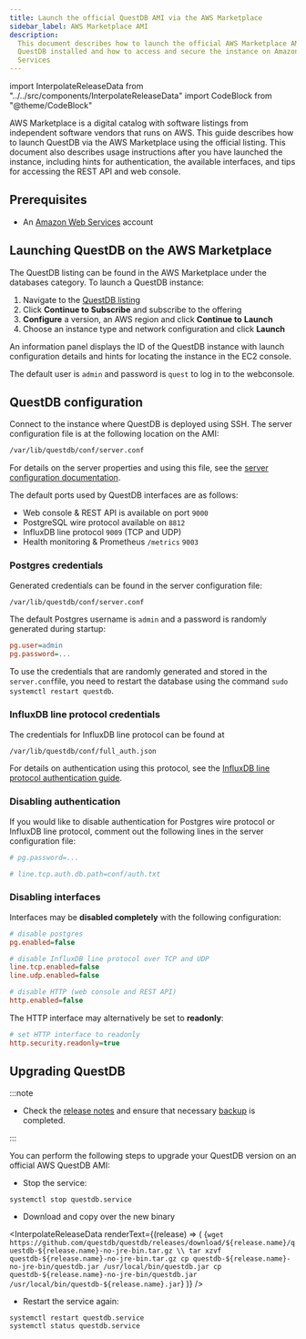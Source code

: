 ```yaml
---
title: Launch the official QuestDB AMI via the AWS Marketplace
sidebar_label: AWS Marketplace AMI
description:
  This document describes how to launch the official AWS Marketplace AMI with
  QuestDB installed and how to access and secure the instance on Amazon Web
  Services
---
```

import InterpolateReleaseData from "../../src/components/InterpolateReleaseData"
import CodeBlock from "@theme/CodeBlock"


AWS Marketplace is a digital catalog with software listings from independent
software vendors that runs on AWS. This guide describes how to launch QuestDB
via the AWS Marketplace using the official listing. This document also describes
usage instructions after you have launched the instance, including hints for
authentication, the available interfaces, and tips for accessing the REST API
and web console.

## Prerequisites

- An [Amazon Web Services](https://console.aws.amazon.com) account

## Launching QuestDB on the AWS Marketplace

The QuestDB listing can be found in the AWS Marketplace under the databases
category. To launch a QuestDB instance:

1. Navigate to the
   [QuestDB listing](https://aws.amazon.com/marketplace/search/results?searchTerms=questdb)
2. Click **Continue to Subscribe** and subscribe to the offering
3. **Configure** a version, an AWS region and click **Continue to** **Launch**
4. Choose an instance type and network configuration and click **Launch**

An information panel displays the ID of the QuestDB instance with launch
configuration details and hints for locating the instance in the EC2 console.

The default user is `admin` and password is `quest` to log in to the webconsole.

## QuestDB configuration

Connect to the instance where QuestDB is deployed using SSH.
The server configuration file is at the following location on the AMI:

```bash
/var/lib/questdb/conf/server.conf
```

For details on the server properties and using this file, see the
[server configuration documentation](/docs/reference/configuration/).

The default ports used by QuestDB interfaces are as follows:

- Web console &amp; REST API is available on port `9000`
- PostgreSQL wire protocol available on `8812`
- InfluxDB line protocol `9009` (TCP and UDP)
- Health monitoring &amp; Prometheus `/metrics` `9003`

### Postgres credentials

Generated credentials can be found in the server configuration file:

```bash
/var/lib/questdb/conf/server.conf
```

The default Postgres username is `admin` and a password is randomly generated
during startup:

```ini
pg.user=admin
pg.password=...
```
To use the credentials that are randomly generated and stored in the `server.conf`file, you
need to restart the database using the command `sudo systemctl restart questdb`.

### InfluxDB line protocol credentials

The credentials for InfluxDB line protocol can be found at

```bash
/var/lib/questdb/conf/full_auth.json
```

For details on authentication using this protocol, see the
[InfluxDB line protocol authentication guide](/docs/reference/api/ilp/authenticate/).

### Disabling authentication

If you would like to disable authentication for Postgres wire protocol or
InfluxDB line protocol, comment out the following lines in the server
configuration file:

```ini title="/var/lib/questdb/conf/server.conf"
# pg.password=...

# line.tcp.auth.db.path=conf/auth.txt
```

### Disabling interfaces

Interfaces may be **disabled completely** with the following configuration:

```ini title="/var/lib/questdb/conf/server.conf"
# disable postgres
pg.enabled=false

# disable InfluxDB line protocol over TCP and UDP
line.tcp.enabled=false
line.udp.enabled=false

# disable HTTP (web console and REST API)
http.enabled=false
```

The HTTP interface may alternatively be set to **readonly**:

```ini title="/var/lib/questdb/conf/server.conf"
# set HTTP interface to readonly
http.security.readonly=true
```

## Upgrading QuestDB

:::note

- Check the [release notes](https://github.com/questdb/questdb/releases) and
  ensure that necessary [backup](/docs/operations/backup/) is completed.

:::

You can perform the following steps to upgrade your QuestDB version on an official AWS QuestDB AMI:

- Stop the service:

```shell
systemctl stop questdb.service
```

- Download and copy over the new binary

<InterpolateReleaseData
  renderText={(release) => (
    <CodeBlock className="language-shell">
      {`wget https://github.com/questdb/questdb/releases/download/${release.name}/questdb-${release.name}-no-jre-bin.tar.gz \\
tar xzvf questdb-${release.name}-no-jre-bin.tar.gz
cp questdb-${release.name}-no-jre-bin/questdb.jar /usr/local/bin/questdb.jar
cp questdb-${release.name}-no-jre-bin/questdb.jar /usr/local/bin/questdb-${release.name}.jar`}
    </CodeBlock>
  )}
/>

- Restart the service again:

```shell
systemctl restart questdb.service
systemctl status questdb.service
```
